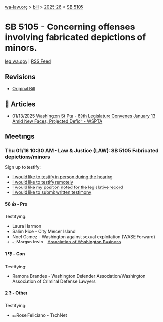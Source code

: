 [wa-law.org](/) > [bill](/bill/) > [2025-26](/bill/2025-26/) > [SB 5105](/bill/2025-26/sb/5105/)

# SB 5105 - Concerning offenses involving fabricated depictions of minors.
[leg.wa.gov](https://app.leg.wa.gov/billsummary?BillNumber=5105&Year=2025&Initiative=false) | [RSS Feed](./rss.xml)

## Revisions
* [Original Bill](1/)

## 📰 Articles
* 01/13/2025 [Washington St Pta](/org/washington_st_pta/) - [69th Legislature Convenes January 13 Amid New Faces, Projected Deficit - WSPTA](https://www.wastatepta.org/69th-legislature-convenes-january-13-amid-new-faces-projected-deficit/#:~:text=SB%205105)

## Meetings
### Thu 01/16 10:30 AM - Law & Justice (LAW): SB 5105 Fabricated depictions/minors
Sign up to testify:
* [I would like to testify in person during the hearing](https://app.leg.wa.gov/csi/Testifier/Add?chamber=House&mId=32356&aId=161164&caId=24591&tId=1)
* [I would like to testify remotely](https://app.leg.wa.gov/csi/Testifier/Add?chamber=House&mId=32356&aId=161164&caId=24591&tId=2)
* [I would like my position noted for the legislative record](https://app.leg.wa.gov/csi/Testifier/Add?chamber=House&mId=32356&aId=161164&caId=24591&tId=3)
* [I would like to submit written testimony](https://app.leg.wa.gov/csi/Testifier/Add?chamber=House&mId=32356&aId=161164&caId=24591&tId=4)

#### 56 👍 - Pro
Testifying:
* Laura Harmon
* Salim Nice - City Mercer Island
* Noel Gomez - Washington against sexual exploitation (WASE Forward)
* 💵Morgan Irwin - [Association of Washington Business](/org/association_of_washington_business/)

#### 1 👎 - Con
Testifying:
* Ramona Brandes - Washington Defender Association/Washington Association of Criminal Defense Lawyers

#### 2 ❓ - Other
Testifying:
* 💵Rose Feliciano - TechNet
